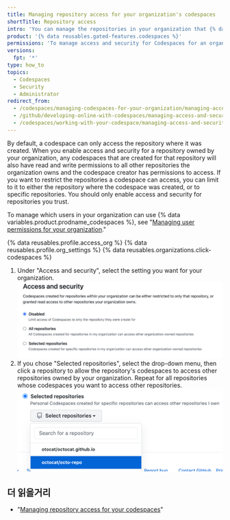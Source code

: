 ```yaml
---
title: Managing repository access for your organization's codespaces
shortTitle: Repository access
intro: 'You can manage the repositories in your organization that {% data variables.product.prodname_codespaces %} can access.'
product: '{% data reusables.gated-features.codespaces %}'
permissions: 'To manage access and security for Codespaces for an organization, you must be an organization owner.'
versions:
  fpt: '*'
type: how_to
topics:
  - Codespaces
  - Security
  - Administrator
redirect_from:
  - /codespaces/managing-codespaces-for-your-organization/managing-access-and-security-for-your-organizations-codespaces
  - /github/developing-online-with-codespaces/managing-access-and-security-for-codespaces
  - /codespaces/working-with-your-codespace/managing-access-and-security-for-codespaces
---
```


By default, a codespace can only access the repository where it was created. When you enable access and security for a repository owned by your organization, any codespaces that are created for that repository will also have read and write permissions to all other repositories the organization owns and the codespace creator has permissions to access. If you want to restrict the repositories a codespace can access, you can limit to it to either the repository where the codespace was created, or to specific repositories. You should only enable access and security for repositories you trust.

To manage which users in your organization can use {% data variables.product.prodname_codespaces %}, see "[Managing user permissions for your organization](/codespaces/managing-codespaces-for-your-organization/managing-user-permissions-for-your-organization)."

{% data reusables.profile.access_org %}
{% data reusables.profile.org_settings %}
{% data reusables.organizations.click-codespaces %}
1. Under "Access and security", select the setting you want for your organization. ![Radio buttons to manage trusted repositories](/assets/images/help/settings/codespaces-org-access-and-security-radio-buttons.png)
1. If you chose "Selected repositories", select the drop-down menu, then click a repository to allow the repository's codespaces to access other repositories owned by your organization. Repeat for all repositories whose codespaces you want to access other repositories. !["Selected repositories" drop-down menu](/assets/images/help/settings/codespaces-access-and-security-repository-drop-down.png)

## 더 읽을거리

- "[Managing repository access for your codespaces](/codespaces/managing-your-codespaces/managing-repository-access-for-your-codespaces)"

